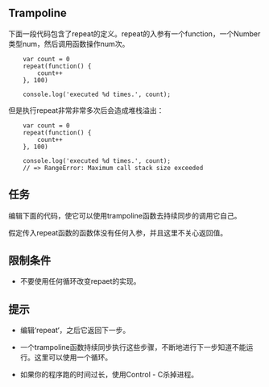 
 ## Trampoline
下面一段代码包含了repeat的定义。repeat的入参有一个function，一个Number类型num，然后调用函数操作num次。

```
	var count = 0
	repeat(function() {
		count++
	}, 100)

	console.log('executed %d times.', count);
```

但是执行repeat非常非常多次后会造成堆栈溢出：

```
	var count = 0
	repeat(function() {
		count++
	}, 100)

	console.log('executed %d times.', count);
    // => RangeError: Maximum call stack size exceeded
```
## 任务
编辑下面的代码，使它可以使用trampoline函数去持续同步的调用它自己。

假定传入repeat函数的函数体没有任何入参，并且这里不关心返回值。

## 限制条件

* 不要使用任何循环改变repaet的实现。

## 提示

* 编辑‘repeat‘，之后它返回下一步。

* 一个trampoline函数持续同步执行这些步骤，不断地进行下一步知道不能运行。这里可以使用一个循环。

* 如果你的程序跑的时间过长，使用Control - C杀掉进程。
